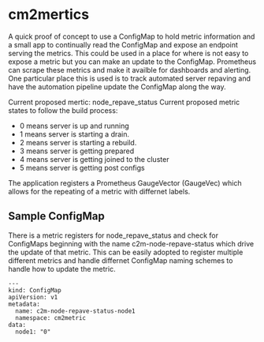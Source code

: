 # cm2mertics

A quick proof of concept to use a ConfigMap to hold metric information and a small app to continually read the ConfigMap and expose an endpoint serving the metrics.  This could be used in a place for where is not easy to expose a metric but you can make an update to the ConfigMap.  Prometheus can scrape these metrics and make it availble for dashboards and alerting.  One particular place this is used is to track automated server repaving and have the automation pipeline update the ConfigMap along the way.

Current proposed mertic: node_repave_status
Current proposed metric states to follow the build process:

*  0 means server is up and running
*  1 means server is starting a drain.
*  2 means server is starting a rebuild.
*  3 means server is getting prepared
*  4 means server is getting joined to the cluster
*  5 means server is getting post configs

The application registers a Prometheus GaugeVector (GaugeVec) which allows for the repeating of a metric with differnet labels.

## Sample ConfigMap
There is a metric registers for node_repave_status and check for ConfigMaps beginning with the name c2m-node-repave-status which drive the update of that metric.  This can be easily adopted to register multiple different metrics and handle differnet ConfigMap naming schemes to handle how to update the metric.

```
---
kind: ConfigMap
apiVersion: v1
metadata:
  name: c2m-node-repave-status-node1
  namespace: cm2metric
data:
  node1: "0"
```
